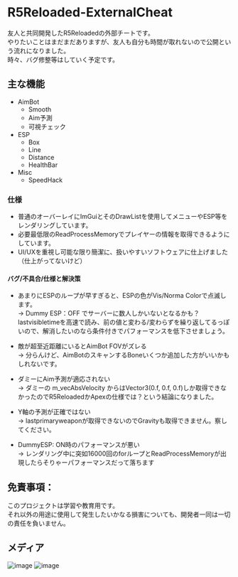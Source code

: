 # R5Reloaded-ExternalCheat
友人と共同開発したR5Reloadedの外部チートです。  
やりたいことはまだまだありますが、友人も自分も時間が取れないので公開という流れになりました。  
時々、バグ修整等はしていく予定です。

## 主な機能
- AimBot
  * Smooth  
  * Aim予測  
  * 可視チェック
- ESP
  * Box
  * Line
  * Distance
  * HealthBar
- Misc
  * SpeedHack

### 仕様
* 普通のオーバーレイにImGuiとそのDrawListを使用してメニューやESP等をレンダリングしています。
* 必要最低限のReadProcessMemoryでプレイヤーの情報を取得できるようにしています。
* UI/UXを重視し可能な限り簡潔に、扱いやすいソフトウェアに仕上げました（仕上がってないけど）

#### バグ/不具合/仕様と解決策
* あまりにESPのループが早すぎると、ESPの色がVis/Norma Colorで点滅します。  
  -> Dummy ESP：OFF でサーバーに数人しかいないとなるかも？lastvisibletimeを高速で読み、前の値と変わる/変わらずを繰り返してるっぽいので、解消したいのなら条件付きでパフォーマンスを低下させましょう。
  
* 敵が超至近距離にいるとAimBot FOVがズレる  
  -> 分らんけど、AimBotのスキャンするBoneいくつか追加した方がいいかもしれないです。
  
* ダミーにAim予測が適応されない  
  -> ダミーの m_vecAbsVelocity からはVector3(0.f, 0.f, 0.f)しか取得できなかったのでR5ReloadedかApexの仕様では？という結論になりました。

* Y軸の予測が正確ではない  
  -> lastprimaryweaponが取得できないのでGravityも取得できません。察してください。

* DummyESP: ON時のパフォーマンスが悪い  
  -> レンダリング中に突如16000回のforループとReadProcessMemoryが出現したらそりゃーパフォーマンスだって落ちます

## 免責事項：
このプロジェクトは学習や教育用です。  
それ以外の用途に使用して発生したいかなる損害についても、開発者一同は一切の責任を負いません。

## メディア
![image](https://github.com/FlankGir1/R5Reloaded-ExternalCheat/assets/124275926/c99fdde2-db25-42e6-81a0-869db74cc153)
![image](https://github.com/FlankGir1/R5Reloaded-ExternalCheat/assets/124275926/eab0f461-bf44-4398-88d7-712d4c6c509d)
